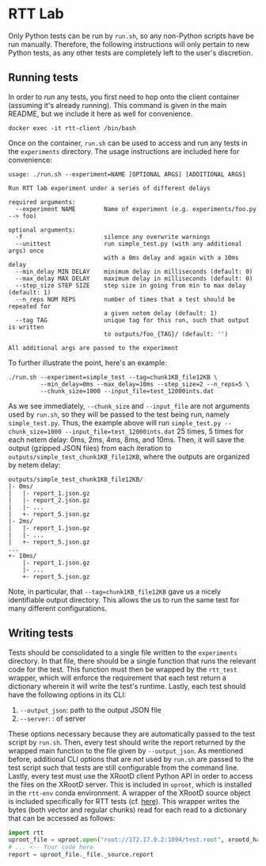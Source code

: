 # RTT Lab
Only Python tests can be run by `run.sh`, so any non-Python scripts have be run manually. Therefore, the following instructions will only pertain to new Python tests, as any other tests are completely left to the user's discretion.

## Running tests
In order to _run_ any tests, you first need to hop onto the client container (assuming it's already running). This command is given in the main README, but we include it here as well for convenience.
```
docker exec -it rtt-client /bin/bash
```
Once on the container, `run.sh` can be used to access and run any tests in the `experiments` directory. The usage instructions are included here for convenience:
```
usage: ./run.sh --experiment=NAME [OPTIONAL ARGS] [ADDITIONAL ARGS]

Run RTT lab experiment under a series of different delays

required arguments:
  --experiment NAME        Name of experiment (e.g. experiments/foo.py --> foo)

optional arguments:
  -f                       silence any overwrite warnings
  --unittest               run simple_test.py (with any additional args) once
                           with a 0ms delay and again with a 10ms delay
  --min_delay MIN DELAY    minimum delay in milliseconds (default: 0)
  --max_delay MAX DELAY    maximum delay in milliseconds (default: 0)
  --step_size STEP SIZE    step size in going from min to max delay (default: 1)
  --n_reps NUM REPS        number of times that a test should be repeated for
                           a given netem delay (default: 1)
  --tag TAG                unique tag for this run, such that output is written
                           to outputs/foo_{TAG}/ (default: '')

All additional args are passed to the experiment
```
To further illustrate the point, here's an example:
```
./run.sh --experiment=simple_test --tag=chunk1KB_file12KB \ 
         --min_delay=0ms --max_delay=10ms --step_size=2 --n_reps=5 \
         --chunk_size=1000 --input_file=test_12000ints.dat
```
As we see immediately, `--chunk_size` and `--input_file` are not arguments used by `run.sh`, so they will be passed to the test being run, namely `simple_test.py`. Thus, the example above will run `simple_test.py --chunk_size=1000 --input_file=test_12000ints.dat` 25 times, 5 times for each netem delay: 0ms, 2ms, 4ms, 8ms, and 10ms. Then, it will save the output (gzipped JSON files) from each iteration to `outputs/simple_test_chunk1KB_file12KB`, where the outputs are organized by netem delay:
```
outputs/simple_test_chunk1KB_file12KB/
|- 0ms/
|   |- report_1.json.gz
|   |- report_2.json.gz
|   |- ...
|   +- report_5.json.gz
|- 2ms/
|   |- report_1.json.gz
|   |- ...
|   +- report_5.json.gz
...
+- 10ms/
    |- report_1.json.gz
    |- ...
    +- report_5.json.gz
```
Note, in particular, that `--tag=chunk1KB_file12KB` gave us a nicely identifiable output directory. This allows the us to run the same test for many different configurations.

## Writing tests
Tests should be consolidated to a single file written to the `experiments` directory. In that file, there should be a single function that runs the relevant code for the test. This function must then be wrapped by the `rtt_test` wrapper, which will enforce the requirement that each test return a dictionary wherein it will write the test's runtime. Lastly, each test should have the following options in its CLI:
1. `--output_json`: path to the output JSON file
2. `--server`: <IP>:<port> of server

These options necessary because they are automatically passed to the test script by `run.sh`. Then, every test should write the report returned by the wrapped main function to the file given by `--output_json`. As mentioned before, additional CLI options that are _not_ used by `run.sh` are passed to the test script such that tests are still configurable from the command line. Lastly, every test must use the XRootD client Python API in order to access the files on the XRootD server. This is included in `uproot`, which is installed in the `rtt-env` conda environment. A wrapper of the XRootD source object is included specifically for RTT tests (cf. [here](https://github.com/jkguiang/rtt-lab/blob/main/client/experiments/rtt/objects.py)). This wrapper writes the bytes (both vector and regular chunks) read for each read to a dictionary that can be accessed as follows:
```python
import rtt
uproot_file = uproot.open("root://172.17.0.2:1094/test.root", xrootd_handler=rtt.objects.RTTSource)
# ... <-- Your code here
report = uproot_file._file._source.report
```
